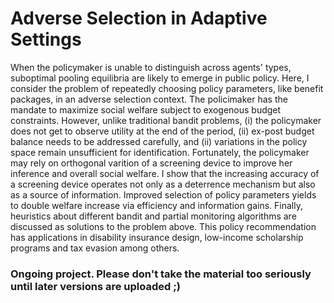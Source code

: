 # Adverse Selection in Adaptive Settings

When the policymaker is unable to distinguish across agents' types, suboptimal pooling equilibria are likely to emerge in public policy. Here, I consider the problem of repeatedly choosing policy parameters, like benefit packages, in an adverse selection context. The policimaker has the mandate to maximize social welfare subject to exogenous budget constraints. However, unlike traditional bandit problems, (i) the policymaker does not get to observe utility at the end of the period, (ii) ex-post budget balance needs to be addressed carefully, and (ii) variations in the policy space remain unsufficient for identification. Fortunately, the policymaker may rely on orthogonal varition of a screening device to improve her inference and overall social welfare. I show that the increasing accuracy of a screening device operates not only as a deterrence mechanism but also as a source of information. Improved selection of policy parameters yields to double welfare increase via efficiency and information gains. Finally, heuristics about different bandit and partial monitoring algorithms are discussed as solutions to the problem above. This policy recommendation has applications in disability insurance design, low-income scholarship programs and tax evasion among others.

### Ongoing project. Please don't take the material too seriously until later versions are uploaded ;)
